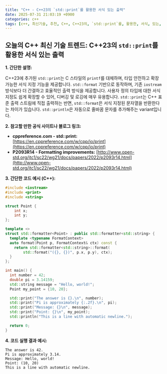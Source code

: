 ```yaml
---
title: "C++ - C++23의 `std::print`를 활용한 서식 있는 출력"
date: 2025-07-31 21:03:19 +0900
categories: c++
tags: [c++, 최신기술, 추천, C++, C++23의, `std::print`를, 활용한, 서식, 있는, 출력]
---
```


## 오늘의 C++ 최신 기술 트렌드: **C++23의 `std::print`를 활용한 서식 있는 출력**

**1. 간단한 설명:**

C++23에 추가된 `std::print`는 C 스타일의 `printf`를 대체하며, 타입 안전하고 확장 가능한 서식 지정 기능을 제공합니다.  `std::format` 기반으로 동작하며, 기존 `iostream` 방식보다 더 간결하고 효율적인 출력 방식을 제공합니다.  사용자 정의 타입에 대한 서식 지정도 쉽게 확장할 수 있어, 디버깅 및 로깅에 매우 유용합니다. `std::print`는 C++ 표준 출력 스트림에 직접 출력하는 반면, `std::format`은 서식 지정된 문자열을 반환한다는 차이가 있습니다. `std::println`은 자동으로 줄바꿈 문자를 추가해주는 variant입니다.

**2. 참고할 만한 공식 사이트나 블로그 링크:**

*   **cppreference.com - std::print:** [https://en.cppreference.com/w/cpp/io/print](https://en.cppreference.com/w/cpp/io/print)
*   **P2093R14 - Formatting improvements:** [http://www.open-std.org/jtc1/sc22/wg21/docs/papers/2022/p2093r14.html](http://www.open-std.org/jtc1/sc22/wg21/docs/papers/2022/p2093r14.html)

**3. 간단한 코드 예시 (C++):**

```cpp
#include <iostream>
#include <print>
#include <string>

struct Point {
    int x;
    int y;
};

template <>
struct std::formatter<Point> : public std::formatter<std::string> {
  template <typename FormatContext>
  auto format(Point p, FormatContext& ctx) const {
    return std::formatter<std::string>::format(
        std::format("({}, {})", p.x, p.y), ctx);
  }
};

int main() {
  int number = 42;
  double pi = 3.14159;
  std::string message = "Hello, world!";
  Point my_point = {10, 20};

  std::print("The answer is {}.\n", number);
  std::print("Pi is approximately {:.2f}.\n", pi);
  std::print("Message: {}\n", message);
  std::print("Point: {}\n", my_point);
  std::println("This is a line with automatic newline.");

  return 0;
}
```

**4. 코드 실행 결과 예시:**

```
The answer is 42.
Pi is approximately 3.14.
Message: Hello, world!
Point: (10, 20)
This is a line with automatic newline.
```

